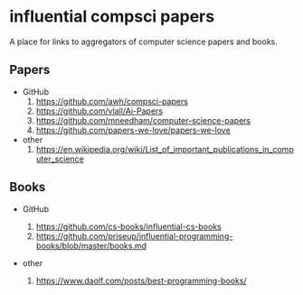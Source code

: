 # influential compsci papers

A place for links to aggregators of computer science papers and books.

## Papers

- GitHub
  1. https://github.com/awh/compsci-papers
  2. https://github.com/vlall/Ai-Papers
  3. https://github.com/mneedham/computer-science-papers
  4. https://github.com/papers-we-love/papers-we-love
- other
  1. https://en.wikipedia.org/wiki/List_of_important_publications_in_computer_science

## Books

- GitHub
  1. https://github.com/cs-books/influential-cs-books
  2. https://github.com/priseup/influential-programming-books/blob/master/books.md

- other
  1. https://www.daolf.com/posts/best-programming-books/
  
